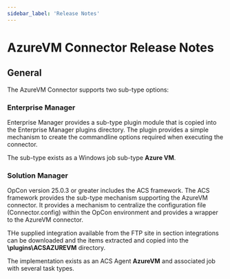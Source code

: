 ```yaml
---
sidebar_label: 'Release Notes'
---
```


# AzureVM Connector Release Notes

## General

The AzureVM Connector supports two sub-type options:

### Enterprise Manager
Enterprise Manager provides a sub-type plugin module that is copied into the Enterprise Manager plugins directory. The plugin provides a simple mechanism to create the commandline options required when executing the connector.

The sub-type exists as a Windows job sub-type **Azure VM**. 

### Solution Manager
OpCon version 25.0.3 or greater includes the ACS framework. The ACS framework provides the sub-type mechanism supporting the AzureVM connector. It provides a mechanism to centralize the configuration file (Connector.config) within the OpCon environment and provides a wrapper to the AzureVM connector. 

THe supplied integration available from the FTP site in section integrations can be downloaded and the items extracted and copied into the **\\plugins\\ACSAZUREVM** directory. 

The implementation exists as an ACS Agent **AzureVM** and associated job with several task types.
